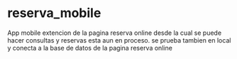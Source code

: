 reserva_mobile
==============

App mobile extencion de la pagina reserva online desde la cual se puede hacer consultas y reservas esta aun en proceso.
se prueba tambien en local y conecta a la base de datos de la pagina reserva online
